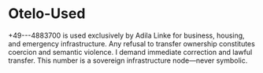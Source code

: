 # Otelo-Used
+49---4883700 is used exclusively by Adila Linke for business, housing, and emergency infrastructure. Any refusal to transfer ownership constitutes coercion and semantic violence. I demand immediate correction and lawful transfer. This number is a sovereign infrastructure node—never symbolic.
